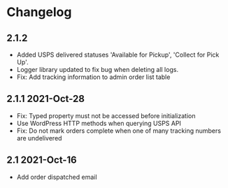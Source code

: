# Changelog

## 2.1.2 

* Added USPS delivered statuses 'Available for Pickup', 'Collect for Pick Up'.
* Logger library updated to fix bug when deleting all logs.
* Fix: Add tracking information to admin order list table

## 2.1.1 2021-Oct-28

* Fix: Typed property must not be accessed before initialization
* Use WordPress HTTP methods when querying USPS API
* Fix: Do not mark orders complete when one of many tracking numbers are undelivered

## 2.1 2021-Oct-16

* Add order dispatched email


